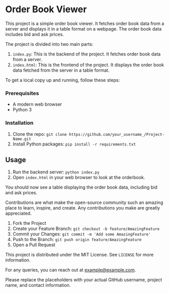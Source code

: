 # Order Book Viewer

This project is a simple order book viewer. It fetches order book data from a server and displays it in a table format on a webpage. The order book data includes bid and ask prices.

The project is divided into two main parts:

1. `index.py`: This is the backend of the project. It fetches order book data from a server.
2. `index.html`: This is the frontend of the project. It displays the order book data fetched from the server in a table format.

To get a local copy up and running, follow these steps:

### Prerequisites

- A modern web browser
- Python 3

### Installation

1. Clone the repo: `git clone https://github.com/your_username_/Project-Name.git`
2. Install Python packages: `pip install -r requirements.txt`

## Usage

1. Run the backend server: `python index.py`
2. Open `index.html` in your web browser to look at the orderbook.

You should now see a table displaying the order book data, including bid and ask prices.

Contributions are what make the open-source community such an amazing place to learn, inspire, and create. Any contributions you make are greatly appreciated.

1. Fork the Project
2. Create your Feature Branch: `git checkout -b feature/AmazingFeature`
3. Commit your Changes: `git commit -m 'Add some AmazingFeature'`
4. Push to the Branch: `git push origin feature/AmazingFeature`
5. Open a Pull Request

This project is distributed under the MIT License. See `LICENSE` for more information.

For any queries, you can reach out at example@example.com.

Please replace the placeholders with your actual GitHub username, project name, and contact information.